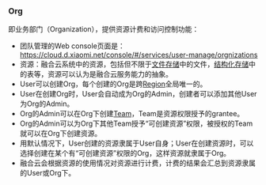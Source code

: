 ### Org
即业务部门（Organization），提供资源计费和访问控制功能：
- 团队管理的Web console页面是：https://cloud.d.xiaomi.net/console/#/services/user-manage/orgnizations
- 资源：融合云系统中的资源，包括但不限于[文件存储](http://docs.api.xiaomi.net/fds/)中的文件，[结构化存储](http://docs.api.xiaomi.net/sds/)中的表等，资源可以认为是融合云服务能力的抽象。
- User可以创建Org，每个创建的Org是跨[Region](region.md)全局唯一的。
- User在创建Org时，User会自动成为Org的Admin，创建者可以添加其他User为Org的Admin。
- Org的Admin可以在Org下创建[Team](Team.md)，Team是资源权限授予的grantee。
- Org的Admin可以为Org下其他Team授予“可创建资源”权限，被授权的Team就可以在Org下创建资源。
- 用默认情况下，User创建的资源隶属于User自身；User在创建资源时，可以选择创建在某个有“可创建资源”权限的Org，这样资源就隶属于Org。
- 融合云会根据资源的使用情况对资源进行计费，计费的结果会汇总到资源隶属的User或Org下。

